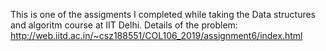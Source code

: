This is one of the assigments I completed while taking the Data structures and algoritm course at IIT Delhi.
Details of the problem: http://web.iitd.ac.in/~csz188551/COL106_2019/assignment6/index.html
